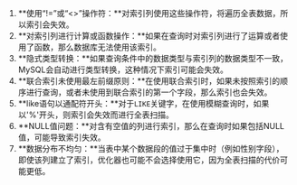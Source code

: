 1. **使用“!=”或“<>”操作符：**对索引列使用这些操作符，将遍历全表数据，所以索引会失效。
2. **对索引列进行计算或函数操作：**如果在查询时对索引列进行了运算或者使用了函数，那么数据库无法使用该索引。
3. **隐式类型转换：**如果查询条件中的数据类型与索引列的数据类型不一致，MySQL会自动进行类型转换，这种情况下索引可能会失效。
4. **联合索引未使用最左前缀原则：**在使用联合索引时，如果未按照索引的顺序进行查询，或者未使用到联合索引的第一个字段，那么索引也会失效。
5. **like语句以通配符开头：**对于`LIKE`关键字，在使用模糊查询时，如果以'%'开头，则索引会失效而进行全表扫描。
6. **NULL值问题：**对含有空值的列进行索引，那么在查询时如果包括NULL值，可能导致索引失效。
7. **数据分布不均匀：**当表中某个数据段的值过于集中时（例如性别字段），即使该列建立了索引，优化器也可能不会选择使用它，因为全表扫描的代价可能更低。